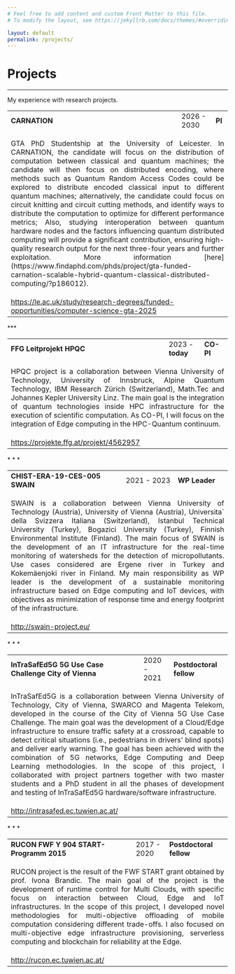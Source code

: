 ```yaml
---
# Feel free to add content and custom Front Matter to this file.
# To modify the layout, see https://jekyllrb.com/docs/themes/#overriding-theme-defaults

layout: default
permalink: /projects/
---
```

# Projects
* * *
My experience with research projects.

<table>
<tr style="border: none;">
<td style="border: none;"> <strong>CARNATION</strong> </td>
<td style="border: none;"> 2026 - 2030 </td>
<td style="border: none;"> <strong>PI</strong> </td>
</tr>
<tr style="border: none;">
<td style="border: none;" colspan="3">
<p align="justify">
GTA PhD Studentship at the University of Leicester. In CARNATION, the candidate will focus on the distribution of computation between classical and quantum machines; the candidate will then focus on distributed encoding, where methods such as Quantum Random Access Codes could be explored to distribute encoded classical input to different quantum machines; alternatively, the candidate could focus on circuit knitting and circuit cutting methods, and identify ways to distribute the computation to optimize for different performance metrics; Also, studying interoperation between quantum hardware nodes and the factors influencing quantum distributed computing will provide a significant contribution, ensuring high-quality research output for the next three-four years and further exploitation. More information [here](https://www.findaphd.com/phds/project/gta-funded-carnation-scalable-hybrid-quantum-classical-distributed-computing/?p186012).
</p>
</td>
</tr>
<tr style="border: none;">
<td style="border: none;">
<a href="https://le.ac.uk/study/research-degrees/funded-opportunities/computer-science-gta-2025">https://le.ac.uk/study/research-degrees/funded-opportunities/computer-science-gta-2025</a>
</td>
</tr>
</table>
***
<table>
<tr style="border: none;">
<td style="border: none;"> <strong>FFG Leitprojekt HPQC</strong> </td>
<td style="border: none;"> 2023 - <strong>today</strong> </td>
<td style="border: none;"> <strong>CO-PI</strong> </td>
</tr>
<tr style="border: none;">
<td style="border: none;" colspan="3">
<p align="justify">
HPQC project is a collaboration between Vienna University of Technology, University of Innsbruck, Alpine Quantum Technology, IBM Research Zürich (Switzerland), Math.Tec and Johannes Kepler University Linz. The main goal is the integration of quantum technologies inside HPC infrastructure for the execution of scientific computation. As CO-PI, I will focus on the integration of Edge computing in the HPC-Quantum continuum.
</p>
</td>
</tr>
<tr style="border: none;">
<td style="border: none;">
<a href="https://projekte.ffg.at/projekt/4562957">https://projekte.ffg.at/projekt/4562957</a>
</td>
</tr>
</table>
* * *
<table>
<tr style="border: none;">
<td style="border: none;"> <strong>CHIST-ERA-19-CES-005 SWAIN</strong> </td>
<td style="border: none;"> 2021 - 2023 </td>
<td style="border: none;"> <strong>WP Leader</strong> </td>
</tr>
<tr style="border: none;">
<td style="border: none;" colspan="3">
<p align="justify">
SWAIN is a collaboration between Vienna University of Technology (Austria), University of Vienna (Austria), Universita` della Svizzera Italiana (Switzerland), Istanbul Technical University (Turkey), Bogazici University (Turkey), Finnish Environmental Institute (Finland). The main focus of SWAIN is the development of an IT infrastructure for the real-time monitoring of watersheds for the detection of micropollutants. Use cases considered are Ergene river in Turkey and Kokemäenjoki river in Finland. My main responsibility as WP leader is the development of a sustainable monitoring infrastructure based on Edge computing and IoT devices, with objectives as minimization of response time and energy footprint of the infrastructure.
</p>
</td>
</tr>
<tr style="border: none;">
<td style="border: none;">
<a href="http://swain-project.eu/">http://swain-project.eu/</a>
</td>
</tr>
</table>
* * *
<table>
<tr style="border: none;">
<td style="border: none;"> <strong>InTraSafEd5G 5G Use Case Challenge City of Vienna</strong> </td>
<td style="border: none;"> 2020 - 2021 </td>
<td style="border: none;"> <strong>Postdoctoral fellow</strong> </td>
</tr>
<tr style="border: none;">
<td style="border: none;" colspan="3">
<p align="justify">
InTraSafEd5G is a collaboration between Vienna University of Technology, City of Vienna, SWARCO and Magenta Telekom, developed in the course of the City of Vienna 5G Use Case Challenge. The main goal was the development of a Cloud/Edge infrastructure to ensure traffic safety at a crossroad, capable to detect critical situations (i.e., pedestrians in drivers’ blind spots) and deliver early warning. The goal has been achieved with the combination of 5G networks, Edge Computing and Deep Learning methodologies. In the scope of this project, I collaborated with project partners together with two master students and a PhD student in all the phases of development and testing of InTraSafEd5G hardware/software infrastructure.
</p>
</td>
</tr>
<tr style="border: none;">
<td style="border: none;">
<a href="http://intrasafed.ec.tuwien.ac.at/">http://intrasafed.ec.tuwien.ac.at/</a>
</td>
</tr>
</table>
* * *
<table>
<tr style="border: none;">
<td style="border: none;"> <strong>RUCON FWF Y 904 START-Programm 2015</strong> </td>
<td style="border: none;"> 2017 - 2020 </td>
<td style="border: none;"> <strong>Postdoctoral fellow</strong> </td>
</tr>
<tr style="border: none;">
<td style="border: none;" colspan="3">
<p align="justify">
RUCON project is the result of the FWF START grant obtained by prof. Ivona Brandic. The main goal of the project is the development of runtime control for Multi Clouds, with specific focus on interaction between Cloud, Edge and IoT infrastructures. In the scope of this project, I developed novel methodologies for multi-objective offloading of mobile computation considering different trade-offs. I also focused on multi-objective edge infrastructure provisioning, serverless computing and blockchain for reliability at the Edge.
</p>
</td>
</tr>
<tr style="border: none;">
<td style="border: none;">
<a href="http://rucon.ec.tuwien.ac.at/">http://rucon.ec.tuwien.ac.at/</a>
</td>
</tr>
</table>
